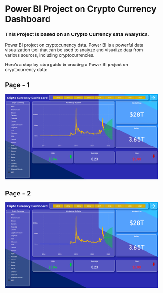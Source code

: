# Power BI Project  on Crypto Currency Dashboard

### This Project is based on an  Crypto Currency data Analytics. 

Power BI project on cryptocurrency data. Power BI is a powerful data visualization tool that can be used to analyze and visualize data from various sources, including cryptocurrencies. 

Here's a step-by-step guide to creating a Power BI project on cryptocurrency data:

## Page - 1 
<img src = "ccd-Page-1.png">

## Page - 2
<img src = "ccd-Page-1.png">